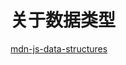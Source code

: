 # 关于数据类型
[mdn-js-data-structures](https://developer.mozilla.org/en-US/docs/Web/JavaScript/Data_structures)
